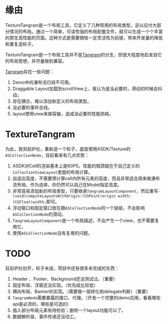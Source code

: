 # 缘由

TextureTangram是一个布局工具，它定义了几种常用的布局类型，足以应付大部分情况的布局。通过一个简单，可读性强的布局配置文件，就可以生成一个个丰富的原生高性能的页面。这种方式是需要牺牲一定灵活性为前提，带来开发量的降低和重复造轮子。

TextureTangram是一个布局工具并不是[Tangram](https://github.com/alibaba/Tangram-iOS)的分支，但很大程度地启发自它的布局思想，并尽量做到兼容。

[Tangram](https://github.com/alibaba/Tangram-iOS)存在一些问题：
1. Demo中的瀑布流已经不可用。
2. Draggable Layout加载到scrollView上，我认为是没必要的，滑动的时候会抖动。
3. 存在耦合，难以添加新定义的布局类型。
4. 没必要的事件总线。
5. layout使用view来做容器，造成没必要的性能损耗。 

# TextureTangram
为此，我另起炉灶，重新造一个轮子，底层使用ASDK/Texture的`ASCollectionNode`，目前看来有几点优势：
1. ASDK对Cell的渲染基本上是60PS，性能的瓶颈就在于自己定义的`CollectionViewLayout`里面的布局计算。
2. 自适应高度，不需要预计算cell内所有元素的高度，而且非常适合用来做瀑布流布局。作为选择，你仍然可以自己在Model指定高度。
3. 非常容易添加新的布局类型，只要继承`TangramLayoutComponent`，然后重写`- (void)computeLayoutsWithOrigin:(CGPoint)origin width:(CGFloat)width;`即可。
4. 浮动窗口和固定窗口放在跟`ASCollectionNode`同一个层级，不会影响`ASCollectionNode`的滑动。
5. `TangramLayoutComponent`是一个布局描述，不会产生一个view，也不需要复用它。
6. 使用`ASCollectionNode`没有复用的问题。

# TODO
目前炉灶初开，轮子未成，项目中还有很多未完成的东西：
1. Header 、Footer、Background还没测试过。（重要）
2. 固定布局、浮窗还没实现。（优先级比较低）
3. 横向布局、Banner的实现。（需要做一层转化和delegate判断）（重要）
4. `TangramNode`需要暴露的接口、代理。（开发一个完整的demo应用，看看哪些api是必须的，哪些是可选的）
5. 插入部分布局元素有待检验；删除一个layout功能可以了。
6. 数据解析层，事件传递还没动工。
